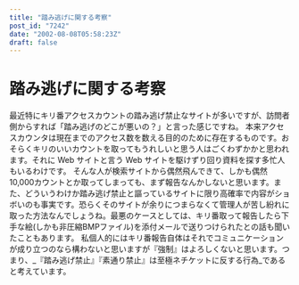 ```yaml
---
title: "踏み逃げに関する考察"
post_id: "7242"
date: "2002-08-08T05:58:23Z"
draft: false
---
```


# 踏み逃げに関する考察

最近特にキリ番アクセスカウントの踏み逃げ禁止なサイトが多いですが、訪問者側からすれば「踏み逃げのどこが悪いの？」と言った感じですね。 本来アクセスカウンタは現在までのアクセス数を数える目的のために存在するものです。おそらくキリのいいカウントを取ってもうれしいと思う人はごくわずかかと思われます。それに Web サイトと言う Web サイトを駆けずり回り資料を探す多忙人もいるわけです。 そんな人が検索サイトから偶然飛んできて、しかも偶然10,000カウントとか取ってしまっても、まず報告なんかしないと思います。また、どういうわけか踏み逃げ禁止と謳っているサイトに限り高確率で内容がショボいのも事実です。恐らくそのサイトが余りにつまらなくて管理人が苦し紛れに取った方法なんでしょうね。最悪のケースとしては、キリ番取って報告したら下手な絵(しかも非圧縮BMPファイル)を添付メールで送りつけられたとの話も聞いたこともあります。 私個人的にはキリ番報告自体はそれでコミュニケーションが成り立つのなら構わないと思いますが『強制』はよろしくないと思います。つまり、_『踏み逃げ禁止』『素通り禁止』は至極ネチケットに反する行為_であると考えています。
